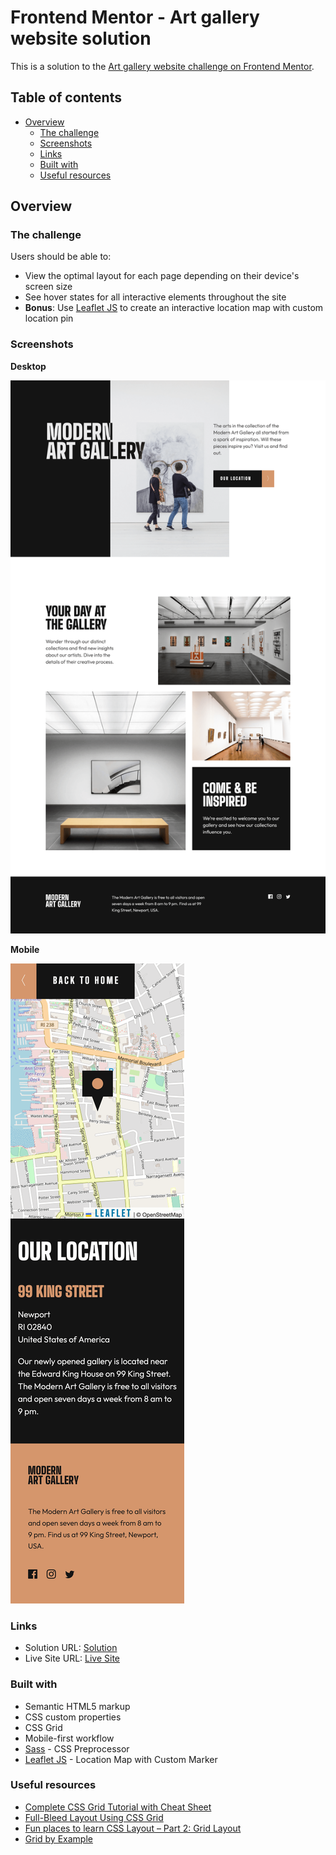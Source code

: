 # Frontend Mentor - Art gallery website solution

This is a solution to the [Art gallery website challenge on Frontend Mentor](https://www.frontendmentor.io/challenges/art-gallery-website-yVdrZlxyA).

## Table of contents

- [Overview](#overview)
  - [The challenge](#the-challenge)
  - [Screenshots](#screenshots)
  - [Links](#links)
  - [Built with](#built-with)
  - [Useful resources](#useful-resources)

## Overview

### The challenge

Users should be able to:

- View the optimal layout for each page depending on their device's screen size
- See hover states for all interactive elements throughout the site
- **Bonus**: Use [Leaflet JS](https://leafletjs.com/) to create an interactive location map with custom location pin

### Screenshots

**Desktop**

![Desktop Sceenshot](/screenshots/desktop-screenshot-1440px.png)

**Mobile**

![Mobile Sceenshot](/screenshots/location-mobile-screenshot-375px.png)

### Links
- Solution URL: [Solution](https://www.frontendmentor.io/solutions/art-gallery-responsive-design-with-css-grid-and-leaflet-js-ZZOFRPftJ7)
- Live Site URL: [Live Site](https://a-woodworth.github.io/modern_art_gallery/)

### Built with

- Semantic HTML5 markup
- CSS custom properties
- CSS Grid
- Mobile-first workflow
- [Sass](https://sass-lang.com/) - CSS Preprocessor
- [Leaflet JS](https://leafletjs.com/) - Location Map with Custom Marker

### Useful resources

- [Complete CSS Grid Tutorial with Cheat Sheet](https://www.freecodecamp.org/news/css-grid-tutorial-with-cheatsheet/)
- [Full-Bleed Layout Using CSS Grid](https://www.joshwcomeau.com/css/full-bleed/)
- [Fun places to learn CSS Layout –  Part 2: Grid Layout](https://stephaniewalter.design/blog/fun-places-to-learn-css-layout-part-2-grid-layout)
- [Grid by Example](https://gridbyexample.com/) 
